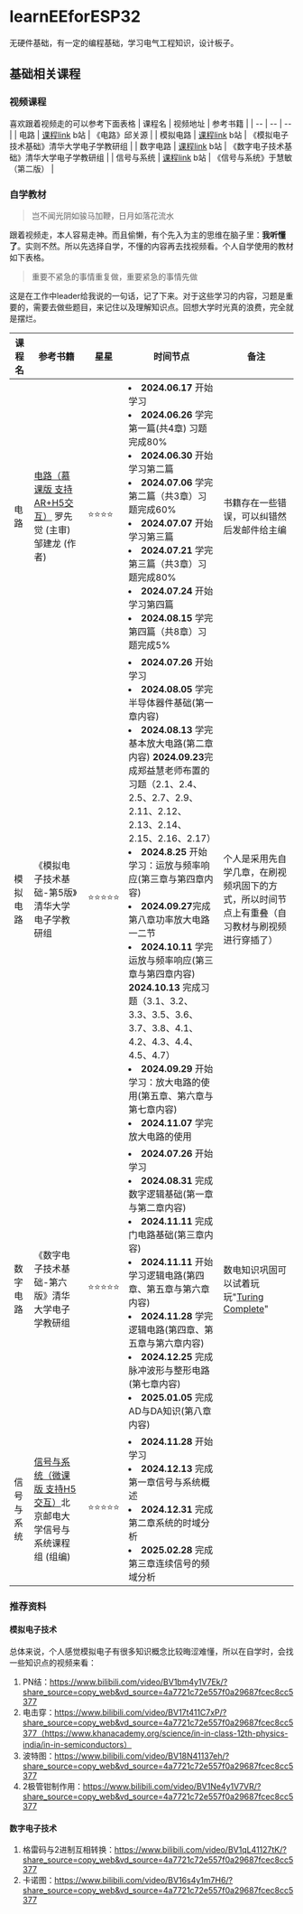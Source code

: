 # learnEEforESP32
无硬件基础，有一定的编程基础，学习电气工程知识，设计板子。

## 基础相关课程

### 视频课程
喜欢跟着视频走的可以参考下面表格
| 课程名 | 视频地址 | 参考书籍 |
| -- | -- | -- |
| 电路 | [课程link](https://www.bilibili.com/video/BV1zr4y1P7na/) b站 | 《电路》邱关源 |
| 模拟电路 | [课程link](https://www.bilibili.com/video/BV1Gt411b7Zq/) b站 | 《模拟电子技术基础》清华大学电子学教研组 |
| 数字电路 | [课程link](https://www.bilibili.com/video/BV18p411Z7ce/) b站 | 《数字电子技术基础》清华大学电子学教研组 |
| 信号与系统 | [课程link](https://www.bilibili.com/video/BV1g94y1Q76G) b站 | 《信号与系统》于慧敏（第二版） |

### 自学教材

> 岂不闻光阴如骏马加鞭，日月如落花流水

跟着视频走，本人容易走神。而且偷懒，有个先入为主的思维在脑子里：**我听懂了**。实则不然。所以先选择自学，不懂的内容再去找视频看。个人自学使用的教材如下表格。

> 重要不紧急的事情重复做，重要紧急的事情先做

这是在工作中leader给我说的一句话，记了下来。对于这些学习的内容，习题是重要的，需要去做些题目，来记住以及理解知识点。回想大学时光真的浪费，完全就是摆烂。

| 课程名 | 参考书籍 | 星星 | 时间节点 | 备注 |
| -- | -- | -- |  ---- | ---- |
| 电路  | [电路（慕课版 支持AR+H5交互）](https://www.ryjiaoyu.com/book/details/43893)  罗先觉 (主审) 邹建龙 (作者) | ⭐⭐⭐⭐ |  <li>**2024.06.17** 开始学习  <li>**2024.06.26** 学完第一篇(共4章) 习题完成80% <li> **2024.06.30** 开始学习第二篇 <li> **2024.07.06** 学完第二篇（共3章）习题完成60%  <li> **2024.07.07** 开始学习第三篇 <li> **2024.07.21** 学完第三篇（共3章）习题完成80%  <li> **2024.07.24** 开始学习第四篇  <li> **2024.08.15** 学完第四篇（共8章）习题完成5% | 书籍存在一些错误，可以纠错然后发邮件给主编 |
| 模拟电路 | 《模拟电子技术基础-第5版》清华大学电子学教研组  | ⭐⭐⭐⭐⭐ | <li> **2024.07.26** 开始学习 <li> **2024.08.05** 学完半导体器件基础(第一章内容) <li> **2024.08.13** 学完基本放大电路(第二章内容) **2024.09.23**完成郑益慧老师布置的习题（2.1、2.4、2.5、2.7、2.9、2.11、2.12、2.13、2.14、2.15、2.16、2.17）<li> **2024.8.25** 开始学习：运放与频率响应(第三章与第四章内容) <li>**2024.09.27**完成第八章功率放大电路一二节 <li> **2024.10.11** 学完运放与频率响应(第三章与第四章内容) **2024.10.13** 完成习题（3.1、3.2、3.3、3.5、3.6、3.7、3.8、4.1、4.2、4.3、4.4、4.5、4.7） <li> **2024.09.29** 开始学习：放大电路的使用(第五章、第六章与第七章内容) <li>**2024.11.07** 学完放大电路的使用 | 个人是采用先自学几章，在刷视频巩固下的方式，所以时间节点上有重叠（自习教材与刷视频进行穿插了） |
| 数字电路 | 《数字电子技术基础-第六版》清华大学电子学教研组 | ⭐⭐⭐⭐⭐ | <li> **2024.07.26** 开始学习 <li> **2024.08.31** 完成数字逻辑基础(第一章与第二章内容) <li> **2024.11.11** 完成门电路基础(第三章内容) <li> **2024.11.11** 开始学习逻辑电路(第四章、第五章与第六章内容) <li> **2024.11.28** 学完逻辑电路(第四章、第五章与第六章内容) <li> **2024.12.25** 完成脉冲波形与整形电路(第七章内容) <li> **2025.01.05** 完成AD与DA知识(第八章内容) | 数电知识巩固可以试着玩玩"[Turing Complete](https://store.steampowered.com/app/1444480/Turing_Complete/)"|
| 信号与系统 | [信号与系统（微课版 支持H5交互）](https://www.ryjiaoyu.com/book/details/46169)北京邮电大学信号与系统课程组 (组编)  | ⭐⭐⭐⭐⭐ | <li> **2024.11.28** 开始学习 <li> **2024.12.13** 完成第一章信号与系统概述 <li> **2024.12.31** 完成第二章系统的时域分析 <li> **2025.02.28** 完成第三章连续信号的频域分析 | |

### 推荐资料

#### 模拟电子技术
总体来说，个人感觉模拟电子有很多知识概念比较晦涩难懂，所以在自学时，会找一些知识点的视频来看：
1. PN结：https://www.bilibili.com/video/BV1bm4y1V7Ek/?share_source=copy_web&vd_source=4a7721c72e557f0a29687fcec8cc5377
2. 电击穿：https://www.bilibili.com/video/BV17t411C7xP/?share_source=copy_web&vd_source=4a7721c72e557f0a29687fcec8cc5377（https://www.khanacademy.org/science/in-in-class-12th-physics-india/in-in-semiconductors）
3. 波特图：https://www.bilibili.com/video/BV18N41137eh/?share_source=copy_web&vd_source=4a7721c72e557f0a29687fcec8cc5377
4. 2极管钳制作用：https://www.bilibili.com/video/BV1Ne4y1V7VR/?share_source=copy_web&vd_source=4a7721c72e557f0a29687fcec8cc5377

#### 数字电子技术

1. 格雷码与2进制互相转换：https://www.bilibili.com/video/BV1qL41127tK/?share_source=copy_web&vd_source=4a7721c72e557f0a29687fcec8cc5377
2. 卡诺图：https://www.bilibili.com/video/BV16s4y1m7H6/?share_source=copy_web&vd_source=4a7721c72e557f0a29687fcec8cc5377

